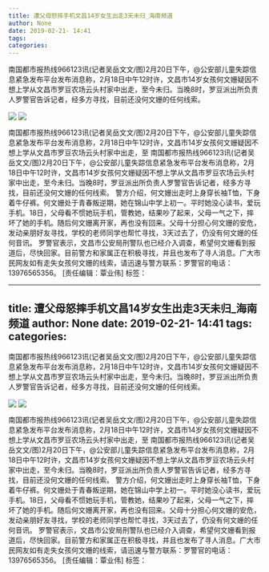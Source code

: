 ```yaml
---
title: 遭父母怒摔手机文昌14岁女生出走3天未归_海南频道
author: None
date: 2019-02-21- 14:41
tags: 
categories: 
---
```

南国都市报热线966123讯(记者吴岳文文/图)2月20日下午，@公安部儿童失踪信息紧急发布平台发布消息称，2月18日中午12时许，文昌市14岁女孩何文姗疑因不想上学从文昌市罗豆农场云头村家中出走，至今未归。当晚8时，罗豆派出所负责人罗警官告诉记者，经多方寻找，目前还没何文姗的任何线索。
<!-- more -->
                
<img align="center" border="0" src="http://p0.ifengimg.com/fck/2019_08/9b23500c300ff83_w510_h587.jpg" />
                
<img align="center" border="0" src="http://p2.ifengimg.com/a/2016/0810/204c433878d5cf9size1_w16_h16.png" />
            
南国都市报热线966123讯(记者吴岳文文/图)2月20日下午，@公安部儿童失踪信息紧急发布平台发布消息称，2月18日中午12时许，文昌市14岁女孩何文姗疑因不想上学从文昌市罗豆农场云头村家中出走，至
南国都市报热线966123讯(记者吴岳文文/图)2月20日下午，@公安部儿童失踪信息紧急发布平台发布消息称，2月18日中午12时许，文昌市14岁女孩何文姗疑因不想上学从文昌市罗豆农场云头村家中出走，至今未归。当晚8时，罗豆派出所负责人罗警官告诉记者，经多方寻找，目前还没何文姗的任何线索。
警方介绍，何文姗出走时上身穿长袖T恤，下身着牛仔裤。何文姗处于青春叛逆期，她在锦山中学上初一。平时她没心读书，爱玩手机。18日，父母看不惯她玩手机，管教她，结果吵了起来，父母一气之下，摔坏了她的手机。随后何文姗离开家，再也没有回来。父母十分担心何文姗的安危，发动亲朋好友寻找，学校的老师同学也帮忙寻找，3天过去了，仍没有何文姗的任何音讯。
罗警官表示，文昌市公安局刑警队也已经介入调查，希望何文姗看到报道后，尽快回家。目前警方和家属正在积极寻找，并且也发布了寻人消息。广大市民网友如有走失女孩何文姗的线索，请迅速与警方联系：罗警官的电话：13976565356。
[责任编辑：覃业伟]
标签：
 
             
---
title: 遭父母怒摔手机文昌14岁女生出走3天未归_海南频道
author: None
date: 2019-02-21- 14:41
tags: 
categories: 
---
南国都市报热线966123讯(记者吴岳文文/图)2月20日下午，@公安部儿童失踪信息紧急发布平台发布消息称，2月18日中午12时许，文昌市14岁女孩何文姗疑因不想上学从文昌市罗豆农场云头村家中出走，至今未归。当晚8时，罗豆派出所负责人罗警官告诉记者，经多方寻找，目前还没何文姗的任何线索。
<!-- more -->
                
<img align="center" border="0" src="http://p0.ifengimg.com/fck/2019_08/9b23500c300ff83_w510_h587.jpg" />
                
<img align="center" border="0" src="http://p2.ifengimg.com/a/2016/0810/204c433878d5cf9size1_w16_h16.png" />
            
南国都市报热线966123讯(记者吴岳文文/图)2月20日下午，@公安部儿童失踪信息紧急发布平台发布消息称，2月18日中午12时许，文昌市14岁女孩何文姗疑因不想上学从文昌市罗豆农场云头村家中出走，至
南国都市报热线966123讯(记者吴岳文文/图)2月20日下午，@公安部儿童失踪信息紧急发布平台发布消息称，2月18日中午12时许，文昌市14岁女孩何文姗疑因不想上学从文昌市罗豆农场云头村家中出走，至今未归。当晚8时，罗豆派出所负责人罗警官告诉记者，经多方寻找，目前还没何文姗的任何线索。
警方介绍，何文姗出走时上身穿长袖T恤，下身着牛仔裤。何文姗处于青春叛逆期，她在锦山中学上初一。平时她没心读书，爱玩手机。18日，父母看不惯她玩手机，管教她，结果吵了起来，父母一气之下，摔坏了她的手机。随后何文姗离开家，再也没有回来。父母十分担心何文姗的安危，发动亲朋好友寻找，学校的老师同学也帮忙寻找，3天过去了，仍没有何文姗的任何音讯。
罗警官表示，文昌市公安局刑警队也已经介入调查，希望何文姗看到报道后，尽快回家。目前警方和家属正在积极寻找，并且也发布了寻人消息。广大市民网友如有走失女孩何文姗的线索，请迅速与警方联系：罗警官的电话：13976565356。
[责任编辑：覃业伟]
标签：
 
             
